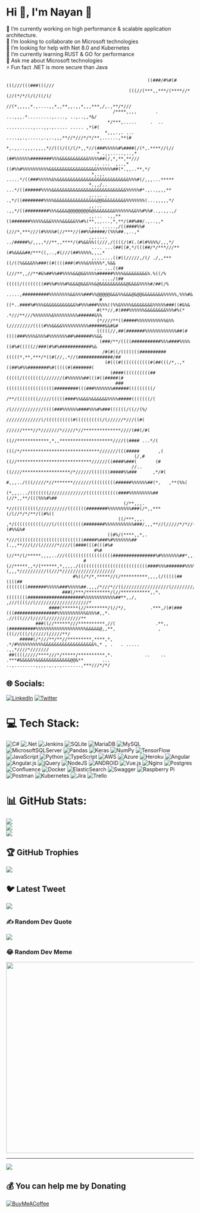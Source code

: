 # Hi 👋, I'm Nayan 💫
🔭 I’m currently working on high performance & scalable application architecture. <br>👯 I’m looking to collaborate on Microsoft technologies<br>🤝 I’m looking for help with Net 8.0 and Kubernetes<br>🌱 I’m currently learning RUST & GO for performance<br>💬 Ask me about Microsoft technologies<br>⚡ Fun fact .NET is more secure than Java

                                                         ((###/#%#(#(((///(((###(((///                                                             
                                                  (((//(***,,***/(****//*(//(*/*/(/(/((/(/                                                         
                                              //(*,,,,,*.,....,,*,,**,,.,,*,,,***,/,.,**/*///                                                      
                                            /****,,,,       . ...,,,.*.........,...., ..,..,,*&/                                                   
                                          */***,.....     .  .. ..........,...,,.,..... ..... ,*(#(                                                
                                         *,,,.,. ... ....,,.,.....,.,..,,,**//*///*/*/**,......,**(#                                               
                                       *,.,,..,,,.,,,,*//(((/((/(/*,,*//(###%%%%%#%####(/(*,.****//(//                                             
                                      * .,,.....,..,*(##%%%%%%########%%%&&&&&&&&&&&%%%%##(/,*,**,**///                                            
                                     .. ...  ,..,*((#%%#%%%%%%%%%%&&&&&&&&&&&&&&&&&&%%%%%%##(*.,,..**,*/                                           
                                    *,.,. .....*/((###%%%%%&%&&&&&&&&&&&&&&&&&&&&&&&&&&&%%%#(/,,,...*****                                          
                                   *.,,/.. ...*/((######%%%%&&&&&&&&&&&&&&&&&&&&&&&&&&&&%%%%%#*.,..,,,,**                                          
                                   ,.... . .,*/((########%%%%&&&&&&&&&&&&&&&&@@&&&&&&&&&%%%%%%%(...,,,,,*/                                         
                                   ,,...  .,,*/((#########%%%&&&&@@@@@@@@&@&&&&&&&&%%%%%%&&%%#%%#..,.,,.,/                                         
                                   ,,...  .,,**((#######%%%%%&&&%%%%&&&&&%%#%(**,,,...,*,**/(##%##/.,..,,*                                         
                                   ,,.. .....,/((####%%#(///*,***///(#%%%%#(//***//(##%%#####/(%%%##.,..,*                                         
                                   ,,..... ../#####%/,,,,*//**,,****/(#%&&%%((///,/((((/(#(.(#(#%%%%/,,,*/                                         
                                    .... ...(##((#,*/(((##/*/***///**(#%&&&&##/***((,..,#(///(##%%%%%,,,,*                                         
                                    ,.......((#((/////,/(/ ./,,***((/((%&&&&%%###((#((((###(#%%%&%%%%%*,%&&                                        
                                     ... ...((##(///**,,//**#&%##%%##%%%%&&@&&%%%%######%%%%&&&&&&&&&%.%((/%                                       
                                      . ..../(##(((((/((((((((##%%#%%%#%&&&@&&&%%&@&&&&&&&&&&@&&&&%%%%#/##(/%                                      
                                       .....,##########%%%%%%%%&&%%%###%%@@@@@&&&%%&&&@&@@&&&&&&&&%%%%%,%%%#&                                      
                                       #((*..####%#%%%&&&&&&&&&&&&%#%%%###%%%%((%%&%%%%&&&&&&&&%%%%%###((#&%&                                      
                                      #(**//,#(###%%%%%%&&&&&&&&%%%#%(*  .*///**///%%%%%%%&%%%%%%%%%######&%%                                      
                                      (*////**((#####%%%%%%%%%%%&%%(/////////((((#%%&&&&%%%%%%%%%%######&&#&#                                      
                                      (((((//,##(#######%%%%%%%%%%%%##(#((((###%%%%&%%%#%%%%%%%##%######%%&&                                       
                                       (###/**/((((###########%%%####%%%%((#%#(((((//###(#%#%############%&                                        
                                        /#(#((/(((((((##########(((((*,**,***/*((#(//,.*//(#############/##                                        
                                         (#(((#(((((((((((#(##(((/*,.,*((##%#%%########%#(((((#(#######(                                           
                                           (####((((((((((##(((((/((((((((///////(#%%%%%%##(((#((#####(#                                           
                                             ###((((((((((((((((((#########(((###%%%%%%%######(((((((((/                                           
                                               /**/((((((((/////(((((####%%&&&%&&&&&&%%%%#####(((((((/(                                            
                                                   /(////////////((((###%%%%%%####%%%#%###((((((/((//(%/                                           
                                                    /////////////(/((((((((((#((((((((((/(//////*///((#(                                           
                                                     //////****//*///////*/////*//**************////(##(/#(                                        
                                                      ((//************,*,,********************////((#### ...*/(                                    
                                                      (((/*/*****************************///////(((#####       ,(                                  
                                                    (/,#((//****************************//////((####%###(       (#                                 
                                                   //.. ((////******************/*//////(((((((#####%%###      ,*/#(                               
                                                  #,,,../(((/////*//*******///////(((((((((######%%%%%%##(*,   ,**(%%(                             
                                                 (*,,,.../(((((((//////////////((((((((((((####%%%%%%%%%##(//*,,**/(((%%%#%##                      
                                                (/**,,,. *//(((((((((///////////(((((((########%%%%%%%%%###(/*,,***(/(//*/*/**/((#%((              
                                              ((/***,,,. ,*/(((((((((((///(/((((((((((########%%%%%%%%%%%###/,,,**//(/////*/*//(((/(##(#%%&%#      
                                          ((#%/(****,,*,. *///(((((((((((((((((((((((((#####%###%#%%%%%%%##(.,,**///(//(//////*////((####(((#(((#%#
                                     #%#(//**/(/*****,,,,..///((((((((((((((((((################%#%%%%%%%##*,,,,*///((///////**//*/((///(((((((((((
                                 #(//*****,,*/(******,*,,,,./((((((((((((((((((((((((((####%%%#######%%%%#(,,,*//////////((///*////////////////////
                             #%((/*/*,*****//(/**********,,,,(/(((((##((((##((((((((#######%%%%%###%%%%%##.,,,/*///*//((/////////////////(/////////
                         ###(/***/*********/(//***********,,*,((((((((#####################%%%%%%%%%%%%##**,,/,    ,///((((//(////////////////////*
                    ####(******(//********/(//*/,         .***,/(#(###(((################%%%%%%%%%%%&%%%#,,*.        .//(((///(////(/////////////**
               ###((//******///**********,//(               .**,,(##########%%%%%%%%%%%%%%%%%%%&&&&&@,,**,                ,(((//(((/(/////(/////**/
         #####(/*///**/**//*********,****,*,                    .*/#%%%%%%%%%%&&&&&&&&&&&&&&&&&&&%,* , .   . .....                 .,,*////*///////
     ##((((/////****///*/*****/**********,*.            ..    ..    .***#&&&&&%&&&&&&&&&&&&&@@&**       ... ..,........,,,,.,.,.,.......,***///*/*/
 

## 🌐 Socials:
[![LinkedIn](https://img.shields.io/badge/LinkedIn-%230077B5.svg?logo=linkedin&logoColor=white)](https://linkedin.com/in/nayanbhagowaty) [![Twitter](https://img.shields.io/badge/Twitter-%231DA1F2.svg?logo=Twitter&logoColor=white)](https://twitter.com/nayanbhagowaty) 

# 💻 Tech Stack:
![C#](https://img.shields.io/badge/c%23-%23239120.svg?style=plastic&logo=c-sharp&logoColor=white) ![.Net](https://img.shields.io/badge/.NET-5C2D91?style=plastic&logo=.net&logoColor=white) ![Jenkins](https://img.shields.io/badge/jenkins-%232C5263.svg?style=plastic&logo=jenkins&logoColor=white) ![SQLite](https://img.shields.io/badge/sqlite-%2307405e.svg?style=plastic&logo=sqlite&logoColor=white) ![MariaDB](https://img.shields.io/badge/MariaDB-003545?style=plastic&logo=mariadb&logoColor=white) ![MySQL](https://img.shields.io/badge/mysql-%2300f.svg?style=plastic&logo=mysql&logoColor=white) ![MicrosoftSQLServer](https://img.shields.io/badge/Microsoft%20SQL%20Sever-CC2927?style=plastic&logo=microsoft%20sql%20server&logoColor=white) ![Pandas](https://img.shields.io/badge/pandas-%23150458.svg?style=plastic&logo=pandas&logoColor=white) ![Keras](https://img.shields.io/badge/Keras-%23D00000.svg?style=plastic&logo=Keras&logoColor=white) ![NumPy](https://img.shields.io/badge/numpy-%23013243.svg?style=plastic&logo=numpy&logoColor=white) ![TensorFlow](https://img.shields.io/badge/TensorFlow-%23FF6F00.svg?style=plastic&logo=TensorFlow&logoColor=white) ![JavaScript](https://img.shields.io/badge/javascript-%23323330.svg?style=plastic&logo=javascript&logoColor=%23F7DF1E) ![Python](https://img.shields.io/badge/python-3670A0?style=plastic&logo=python&logoColor=ffdd54) ![TypeScript](https://img.shields.io/badge/typescript-%23007ACC.svg?style=plastic&logo=typescript&logoColor=white) ![AWS](https://img.shields.io/badge/AWS-%23FF9900.svg?style=plastic&logo=amazon-aws&logoColor=white) ![Azure](https://img.shields.io/badge/azure-%230072C6.svg?style=plastic&logo=azure-devops&logoColor=white) ![Heroku](https://img.shields.io/badge/heroku-%23430098.svg?style=plastic&logo=heroku&logoColor=white) ![Angular](https://img.shields.io/badge/angular-%23DD0031.svg?style=plastic&logo=angular&logoColor=white) ![Angular.js](https://img.shields.io/badge/angular.js-%23E23237.svg?style=plastic&logo=angularjs&logoColor=white) ![jQuery](https://img.shields.io/badge/jquery-%230769AD.svg?style=plastic&logo=jquery&logoColor=white) ![NodeJS](https://img.shields.io/badge/node.js-6DA55F?style=plastic&logo=node.js&logoColor=white) ![ANDROID](https://img.shields.io/badge/android-%2320232a.svg?style=plastic&logo=android&logoColor=%a4c639) ![Vue.js](https://img.shields.io/badge/vuejs-%2335495e.svg?style=plastic&logo=vuedotjs&logoColor=%234FC08D) ![Nginx](https://img.shields.io/badge/nginx-%23009639.svg?style=plastic&logo=nginx&logoColor=white) ![Postgres](https://img.shields.io/badge/postgres-%23316192.svg?style=plastic&logo=postgresql&logoColor=white) ![Confluence](https://img.shields.io/badge/confluence-%23172BF4.svg?style=plastic&logo=confluence&logoColor=white) ![Docker](https://img.shields.io/badge/docker-%230db7ed.svg?style=plastic&logo=docker&logoColor=white) ![ElasticSearch](https://img.shields.io/badge/-ElasticSearch-005571?style=plastic&logo=elasticsearch) ![Swagger](https://img.shields.io/badge/-Swagger-%23Clojure?style=plastic&logo=swagger&logoColor=white) ![Raspberry Pi](https://img.shields.io/badge/-RaspberryPi-C51A4A?style=plastic&logo=Raspberry-Pi) ![Postman](https://img.shields.io/badge/Postman-FF6C37?style=plastic&logo=postman&logoColor=white) ![Kubernetes](https://img.shields.io/badge/kubernetes-%23326ce5.svg?style=plastic&logo=kubernetes&logoColor=white) ![Jira](https://img.shields.io/badge/jira-%230A0FFF.svg?style=plastic&logo=jira&logoColor=white) ![Trello](https://img.shields.io/badge/Trello-%23026AA7.svg?style=plastic&logo=Trello&logoColor=white)
# 📊 GitHub Stats:
![](https://github-readme-stats.vercel.app/api?username=nayan112&theme=nightowl&hide_border=false&include_all_commits=true&count_private=true)<br/>
![](https://github-readme-streak-stats.herokuapp.com/?user=nayan112&theme=nightowl&hide_border=false)<br/>
![](https://github-readme-stats.vercel.app/api/top-langs/?username=nayan112&theme=nightowl&hide_border=false&include_all_commits=true&count_private=true&layout=compact)

## 🏆 GitHub Trophies
![](https://github-profile-trophy.vercel.app/?username=nayan112&theme=radical&no-frame=false&no-bg=false&margin-w=4)

## 🐦 Latest Tweet
[![](https://gtce.itsvg.in/api?username=nayanbhagowaty)](https://github.com/VishwaGauravIn/github-twitter-card-embed)

### ✍️ Random Dev Quote
![](https://quotes-github-readme.vercel.app/api?type=horizontal&theme=dark)

### 😂 Random Dev Meme
<img src="https://programmerhumor.io/python-memes/python-the-best/" width="512px"/>

---
[![](https://visitcount.itsvg.in/api?id=nayan112&icon=7&color=1)](https://visitcount.itsvg.in)

  ## 💰 You can help me by Donating
  [![BuyMeACoffee](https://img.shields.io/badge/Buy%20Me%20a%20Coffee-ffdd00?style=for-the-badge&logo=buy-me-a-coffee&logoColor=black)](https://buymeacoffee.com/nayanb) 

